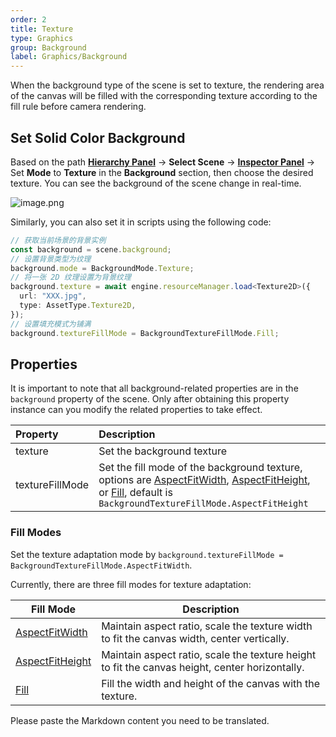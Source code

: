 ```yaml
---
order: 2
title: Texture
type: Graphics
group: Background
label: Graphics/Background
---
```


When the background type of the scene is set to texture, the rendering area of the canvas will be filled with the corresponding texture according to the fill rule before camera rendering.

## Set Solid Color Background

Based on the path **[Hierarchy Panel](/en/docs/interface-hierarchy)** -> **Select Scene** -> **[Inspector Panel](/en/docs/interface-inspector)** -> Set **Mode** to **Texture** in the **Background** section, then choose the desired texture. You can see the background of the scene change in real-time.

![image.png](https://mdn.alipayobjects.com/huamei_yo47yq/afts/img/A*-JYDQoHcbSsAAAAAAAAAAAAADhuCAQ/original)

Similarly, you can also set it in scripts using the following code:

```typescript
// 获取当前场景的背景实例
const background = scene.background;
// 设置背景类型为纹理
background.mode = BackgroundMode.Texture;
// 将一张 2D 纹理设置为背景纹理
background.texture = await engine.resourceManager.load<Texture2D>({
  url: "XXX.jpg",
  type: AssetType.Texture2D,
});
// 设置填充模式为铺满
background.textureFillMode = BackgroundTextureFillMode.Fill;
```

## Properties

It is important to note that all background-related properties are in the `background` property of the scene. Only after obtaining this property instance can you modify the related properties to take effect.

| Property         | Description                                                                                                                                                                                                                                                                           |
| :--------------- | :------------------------------------------------------------------------------------------------------------------------------------------------------------------------------------------------------------------------------------------------------------------------------------- |
| texture          | Set the background texture                                                                                                                                                                                                                                                            |
| textureFillMode  | Set the fill mode of the background texture, options are [AspectFitWidth](/apis/core/#BackgroundTextureFillMode-AspectFitWidth), [AspectFitHeight](/apis/core/#BackgroundTextureFillMode-AspectFitHeight), or [Fill](/apis/core/#BackgroundTextureFillMode-Fill), default is `BackgroundTextureFillMode.AspectFitHeight` |

### Fill Modes

Set the texture adaptation mode by `background.textureFillMode = BackgroundTextureFillMode.AspectFitWidth`.

Currently, there are three fill modes for texture adaptation:

| Fill Mode                                                                | Description                                           |
| ------------------------------------------------------------------------ | ----------------------------------------------------- |
| [AspectFitWidth](/apis/core/#BackgroundTextureFillMode-AspectFitWidth)    | Maintain aspect ratio, scale the texture width to fit the canvas width, center vertically. |
| [AspectFitHeight](/apis/core/#BackgroundTextureFillMode-AspectFitHeight)  | Maintain aspect ratio, scale the texture height to fit the canvas height, center horizontally. |
| [Fill](/apis/core/#BackgroundTextureFillMode-Fill)                        | Fill the width and height of the canvas with the texture. |

Please paste the Markdown content you need to be translated.
